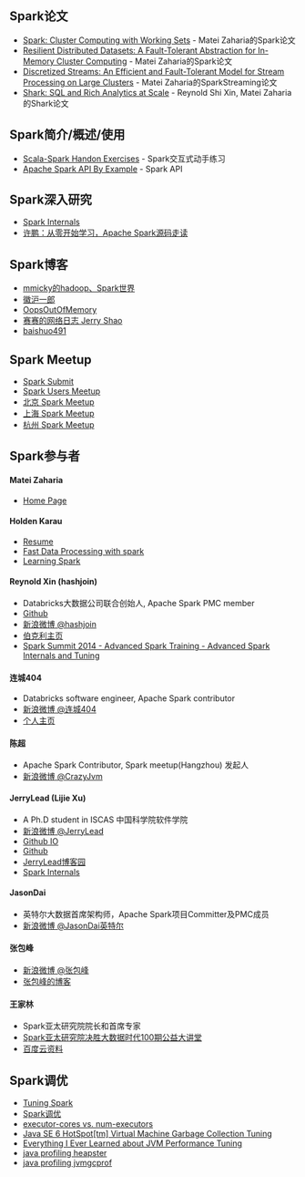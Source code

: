 ## Spark论文
- [Spark: Cluster Computing with Working Sets](http://people.csail.mit.edu/matei/papers/2010/hotcloud_spark.pdf) - Matei Zaharia的Spark论文
- [Resilient Distributed Datasets: A Fault-Tolerant Abstraction for In-Memory Cluster Computing](http://www.cs.berkeley.edu/~matei/papers/2012/nsdi_spark.pdf) - Matei Zaharia的Spark论文
- [Discretized Streams: An Efficient and Fault-Tolerant Model for Stream Processing on Large Clusters](http://www.cs.berkeley.edu/~matei/papers/2012/hotcloud_spark_streaming.pdf) - Matei Zaharia的SparkStreaming论文
- [Shark: SQL and Rich Analytics at Scale](http://www.eecs.berkeley.edu/Pubs/TechRpts/2012/EECS-2012-214.pdf) - Reynold Shi Xin, Matei Zaharia的Shark论文

## Spark简介/概述/使用
- [Scala-Spark Handon Exercises](http://ampcamp.berkeley.edu/big-data-mini-course/index.html) - Spark交互式动手练习
- [Apache Spark API By Example](http://homepage.cs.latrobe.edu.au/zhe/files/SparkAPIMaster.pdf) - Spark API

## Spark深入研究
- [Spark Internals](https://github.com/JerryLead/SparkInternals/blob/master/markdown/0-Introduction.md)
- [许鹏：从零开始学习，Apache Spark源码走读](http://www.csdn.net/article/2014-05-29/2820013)

## Spark博客
- [mmicky的hadoop、Spark世界](http://blog.csdn.net/book_mmicky)
- [徽沪一郎](http://www.cnblogs.com/hseagle/)
- [OopsOutOfMemory](http://blog.csdn.net/oopsoom)
- [赛赛的网络日志 Jerry Shao](http://jerryshao.me/)
- [baishuo491](http://baishuo491.iteye.com/blog)

## Spark Meetup
- [Spark Submit](http://spark-summit.org/)
- [Spark Users Meetup](http://www.meetup.com/spark-users/)
- [北京 Spark Meetup](http://www.meetup.com/spark-user-beijing-Meetup/)
- [上海 Spark Meetup](http://www.meetup.com/Shanghai-Apache-Spark-Meetup/)
- [杭州 Spark Meetup](http://www.meetup.com/Hangzhou-Apache-Spark-Meetup/)

## Spark参与者

#### Matei Zaharia
- [Home Page](http://people.csail.mit.edu/matei/)

#### Holden Karau
- [Resume](http://www.holdenkarau.com/resume.pdf?q=github)
- [Fast Data Processing with spark](http://it-ebooks.info/book/3185/)
- [Learning Spark](http://shop.oreilly.com/product/0636920028512.do)

#### Reynold Xin (hashjoin)
- Databricks大数据公司联合创始人, Apache Spark PMC member
- [Github](https://github.com/rxin)
- [新浪微博 @hashjoin](http://www.weibo.com/hashjoin)
- [伯克利主页](http://www.cs.berkeley.edu/~rxin/)
- [Spark Summit 2014 - Advanced Spark Training - Advanced Spark Internals and Tuning](https://www.youtube.com/watch?v=HG2Yd-3r4-M)

#### 连城404
- Databricks software engineer, Apache Spark contributor
- [新浪微博 @连城404](http://www.weibo.com/lianchengzju)
- [个人主页](http://blog.liancheng.info/)

#### 陈超
- Apache Spark Contributor, Spark meetup(Hangzhou) 发起人
- [新浪微博 @CrazyJvm](http://www.weibo.com/476691290)

#### JerryLead (Lijie Xu)
- A Ph.D student in ISCAS 中国科学院软件学院
- [新浪微博 @JerryLead](http://www.weibo.com/jerrylead)
- [Github IO](http://jerrylead.github.io/)
- [Github](https://github.com/JerryLead)
- [JerryLead博客园](http://www.cnblogs.com/jerrylead/default.html?page=1)
- [Spark Internals](https://github.com/JerryLead/SparkInternals/blob/master/markdown/0-Introduction.md)

#### JasonDai
- 英特尔大数据首席架构师，Apache Spark项目Committer及PMC成员
- [新浪微博 @JasonDai英特尔](http://www.weibo.com/u/3816918426)

#### 张包峰
- [新浪微博 @张包峰](http://www.weibo.com/pelickzhang)
- [张包峰的博客](http://blog.csdn.net/pelick)

#### 王家林
- Spark亚太研究院院长和首席专家
- [Spark亚太研究院决胜大数据时代100期公益大讲堂](http://edu.51cto.com/course/course_id-1659.html)
- [百度云资料](http://pan.baidu.com/share/home?uk=4013289088#category/type=0)

## Spark调优 ##
- [Tuning Spark](http://spark.apache.org/docs/latest/tuning.html)
- [Spark调优](http://www.oschina.net/translate/spark-tuning?lang=eng)
- [executor-cores vs. num-executors](http://apache-spark-user-list.1001560.n3.nabble.com/executor-cores-vs-num-executors-td9878.html)
- [Java SE 6 HotSpot[tm] Virtual Machine Garbage Collection Tuning](http://www.oracle.com/technetwork/java/javase/gc-tuning-6-140523.html)
- [Everything I Ever Learned about JVM Performance Tuning](http://www.infoq.com/presentations/JVM-Performance-Tuning-twitter)
- [java profiling heapster](https://github.com/mariusae/heapster)
- [java profiling jvmgcprof](https://github.com/twitter/jvmgcprof)


